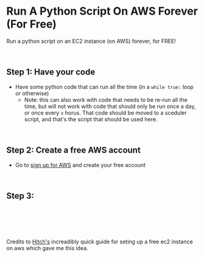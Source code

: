 # Run A Python Script On AWS Forever (For Free)
Run a python script on an EC2 instance (on AWS) forever, for FREE!

<br> 

## Step 1: Have your code
* Have some python code that can run all the time (in a `while true:` loop or otherwise)
  * Note: this can also work with code that needs to be re-run all the time, but will not work with code that should only be run once a day, or once every `x` horus. That code should be moved to a sceduler script, and that's the script that should be used here.

<br>

## Step 2: Create a free AWS account
* Go to [sign up for AWS](https://portal.aws.amazon.com/billing/signup?nc2=h_ct&src=header_signup&redirect_url=https%3A%2F%2Faws.amazon.com%2Fregistration-confirmation#/start/email) and create your free account

<br>

## Step 3: 


<br>

<br>

<br>

<br>

Credits to [Hitch's](https://www.youtube.com/watch?v=xXirbnUB3NU&ab_channel=TechwithHitch) increadibly quick guide for seting up a free ec2 instance on aws which gave me this idea.
